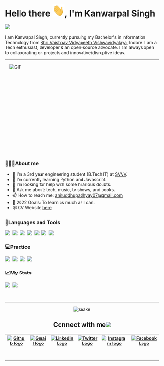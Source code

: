 <h1 align="left"> Hello there <img src="https://github.com/Aniruddh-482/Aniruddh-482/blob/main/My_Assets/Gifs/Hi.gif" alt = "hi" width="40px" height="40px">, I'm Kanwarpal Singh</h1>

<img src="/My_Assets/Header%20%26%20Footer/Header.png">

I am Kanwapal Singh, currently pursuing my Bachelor's in Information Technology from [Shri Vaishnav Vidyapeeth Vishwavidyalaya](https://www.svvv.edu.in/UserPanel/Default.aspx), Indore. I am a Tech enthusiast, developer & an open-source advocate. I am always open to collaborating on projects and innovative/disruptive ideas.



---

<img align="right" alt="GIF" src="/My_Assets/Gifs/Coder.gif" width="490px" height="315px" />

### 🧑🏻‍💻About me
* 🔭 I’m a 3rd year engineering student (B.Tech IT) at [SVVV](https://www.svvv.edu.in/).
* 🌱 I’m currently learning Python and Javascript.
* 🤔 I’m looking for help with some hilarious doubts.
* 💬 Ask me about: tech, music, tv shows, and books.
* 📫 How to reach me: aniruddhupadhyay07@gmail.com
* 🥅 2022 Goals: To learn as much as I can.
* 🕸 CV Website <a href="https://aniruddh-482.github.io/CV/">here</a>

### 🚀Languages and Tools
<code><img height="40" src="/My_Assets/Languages/html5_logo.png"></code>&nbsp;
<code><img height="40" src="/My_Assets/Languages/css3_logo.png"></code>&nbsp;
<code><img height="40" src="/My_Assets/Languages/php_logo.png"></code>&nbsp;
<code><img height="40" src="/My_Assets/Languages/c_logo.png"></code>&nbsp;
<code><img height="40" src="/My_Assets/Languages/cpp_logo.png"></code>&nbsp;
<code><img height="40" src="/My_Assets/Languages/java_logo.png"></code>&nbsp;
<code><img height="40" src="/My_Assets/Languages/python_logo.png"></code>&nbsp;

### 💻Practice
<code>[<img height="40" src="/My_Assets/Practice/Repl.it.png">](https://replit.com/@Aniruddh482)</code>&nbsp;
<code>[<img height="40" src="/My_Assets/Practice/HackerRank_logo.png">](https://www.hackerrank.com/aniruddhupadhya1)</code>&nbsp;
<code>[<img height="40" src="/My_Assets/Practice/HackerEarth_logo.png">](https://www.hackerearth.com/@aniruddhupadhyay07)</code>&nbsp;
<code>[<img height="40" src="/My_Assets/Practice/CodeChef_logo.png">](https://www.codechef.com/users/aniruddh_482)</code>&nbsp;

### 📈My Stats
<a><img width="48%" src="https://github-readme-stats.vercel.app/api?username=Aniruddh-482&show_icons=true&hide_border=true&theme=radical" />&nbsp; <img width="48%" src="https://github-readme-streak-stats.herokuapp.com/?user=Aniruddh-482&hide_border=true&theme=radical" /></a>
<!-- <img width="48%" src="https://github-readme-stats.vercel.app/api/top-langs/?username=Aniruddh-482&count_private=true&show_icons=true&theme=react&layout=compact" /> -->
<br>

<div align="center">

---

<p align="center">
   <img src="/My_Assets/Header %26 Footer/Github-Contribution-Grid-Snake.svg" alt="snake">
</p>

<h2>
Connect with me<img src="/My_Assets/Gifs/Handshake.gif" height="32px">
</h2>

| [<img src="/My_Assets/Connect_with_me/Github.png" alt="Github logo" width="34">](https://github.com/Aniruddh-482) | [<img src="/My_Assets/Connect_with_me/Gmail.png" alt="Gmail logo" height="32">](mailto:aniruddhupadhyay07@gmail.com) | [<img src="/My_Assets/Connect_with_me/Linkedin.png" alt="Linkedin Logo" width="32">](https://www.linkedin.com/in/aniruddh-upadhyay-0170a51b2/) | [<img src="/My_Assets/Connect_with_me/Twitter.png" alt="Twitter Logo" width="30">](https://twitter.com/Aniruddh_482) | [<img src="/My_Assets/Connect_with_me/Instagram.png" alt="Instagram logo" width="32">](https://www.instagram.com/aniruddh_upadhyay_/) | [<img src="/My_Assets/Connect_with_me/Facebook.png" alt="Facebook Logo" width="30">](https://www.facebook.com/aniruddh.upadhyay.33)
|:---:|:---:|:---:|:---:|:---:|:---:|

</div>

<br>
<hr>

<!--* ⚡ Fun fact: I love Coding, Space, Religion, and History, and think about them all at the same time-->

<!--
**Aniruddh-482/Aniruddh-482** is a ✨ _special_ ✨ repository because its `README.md` (this file) appears on your GitHub profile.
Here are some ideas to get you started:
-->
